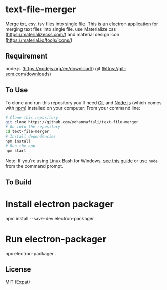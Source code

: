 # text-file-merger
Merge txt, csv, tsv files into single file.
This is an electron application for merging text files into single file.
use Materialize css (https://materializecss.com/) and material design icon (https://material.io/tools/icons/)

## Requirement
node.js (https://nodejs.org/en/download/)
git (https://git-scm.com/downloads)

## To Use

To clone and run this repository you'll need [Git](https://git-scm.com) and [Node.js](https://nodejs.org/en/download/) (which comes with [npm](http://npmjs.com)) installed on your computer. From your command line:

```bash
# Clone this repository
git clone https://github.com/yohannaftali/text-file-merger
# Go into the repository
cd text-file-merger
# Install dependencies
npm install
# Run the app
npm start
```

Note: If you're using Linux Bash for Windows, [see this guide](https://www.howtogeek.com/261575/how-to-run-graphical-linux-desktop-applications-from-windows-10s-bash-shell/) or use `node` from the command prompt.

## To Build

# Install electron packager
npm install --save-dev electron-packager

# Run electron-packager
npx electron-packager .

## License

[MIT (Expat)](LICENSE.md)
